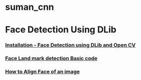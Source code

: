 # suman_cnn
# Face Detection Using DLib

### [Installation - Face Detection using DLib and Open CV](https://medium.com/@aaditya.chhabra/install-dlib-python-api-for-windows-pc-97fe35e01cd)
### [Face Land mark detection Basic code](https://pysource.com/2019/03/12/face-landmarks-detection-opencv-with-python/)
### [How to Align Face of an image](http://dlib.net/face_recognition.py.html)
